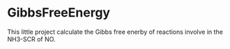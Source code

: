 # GibbsFreeEnergy

This little project calculate the Gibbs free enerby of reactions involve in the NH3-SCR of NO.

